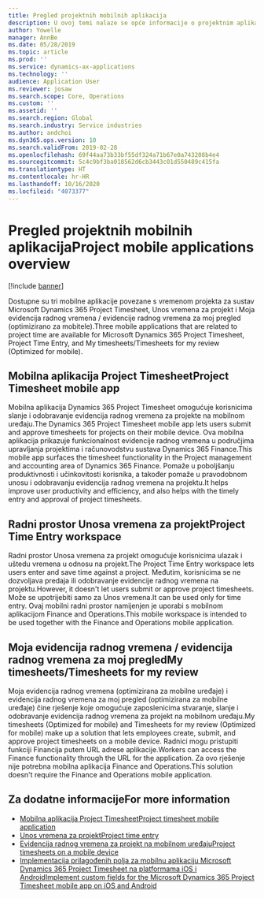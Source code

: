 ```yaml
---
title: Pregled projektnih mobilnih aplikacija
description: U ovoj temi nalaze se opće informacije o projektnim aplikacijama vezanim za vrijeme za sustav Microsoft Dynamics 365 Project Timesheet, Unos vremena za projekt i Moja evidencija radnog vremena / evidencije radnog vremena koji su dostupni na mobilnom uređaju.
author: Yowelle
manager: AnnBe
ms.date: 05/28/2019
ms.topic: article
ms.prod: ''
ms.service: dynamics-ax-applications
ms.technology: ''
audience: Application User
ms.reviewer: josaw
ms.search.scope: Core, Operations
ms.custom: ''
ms.assetid: ''
ms.search.region: Global
ms.search.industry: Service industries
ms.author: andchoi
ms.dyn365.ops.version: 10
ms.search.validFrom: 2019-02-28
ms.openlocfilehash: 69f44aa73b33bf55df324a71b67e0a743208b4e4
ms.sourcegitcommit: 5c4c9bf3ba018562d6cb3443c01d550489c415fa
ms.translationtype: HT
ms.contentlocale: hr-HR
ms.lasthandoff: 10/16/2020
ms.locfileid: "4073377"
---
```

# <a name="project-mobile-applications-overview"></a><span data-ttu-id="6ca0c-103">Pregled projektnih mobilnih aplikacija</span><span class="sxs-lookup"><span data-stu-id="6ca0c-103">Project mobile applications overview</span></span>

[!include [banner](../includes/banner.md)]

<span data-ttu-id="6ca0c-104">Dostupne su tri mobilne aplikacije povezane s vremenom projekta za sustav Microsoft Dynamics 365 Project Timesheet, Unos vremena za projekt i Moja evidencija radnog vremena / evidencije radnog vremena za moj pregled (optimizirano za mobitele).</span><span class="sxs-lookup"><span data-stu-id="6ca0c-104">Three mobile applications that are related to project time are available for Microsoft Dynamics 365 Project Timesheet, Project Time Entry, and My timesheets/Timesheets for my review (Optimized for mobile).</span></span>

## <a name="project-timesheet-mobile-app"></a><span data-ttu-id="6ca0c-105">Mobilna aplikacija Project Timesheet</span><span class="sxs-lookup"><span data-stu-id="6ca0c-105">Project Timesheet mobile app</span></span>

<span data-ttu-id="6ca0c-106">Mobilna aplikacija Dynamics 365 Project Timesheet omogućuje korisnicima slanje i odobravanje evidencija radnog vremena za projekte na mobilnom uređaju.</span><span class="sxs-lookup"><span data-stu-id="6ca0c-106">The Dynamics 365 Project Timesheet mobile app lets users submit and approve timesheets for projects on their mobile device.</span></span> <span data-ttu-id="6ca0c-107">Ova mobilna aplikacija prikazuje funkcionalnost evidencije radnog vremena u područjima upravljanja projektima i računovodstvu sustava Dynamics 365 Finance.</span><span class="sxs-lookup"><span data-stu-id="6ca0c-107">This mobile app surfaces the timesheet functionality in the Project management and accounting area of Dynamics 365 Finance.</span></span> <span data-ttu-id="6ca0c-108">Pomaže u poboljšanju produktivnosti i učinkovitosti korisnika, a također pomaže u pravodobnom unosu i odobravanju evidencija radnog vremena na projektu.</span><span class="sxs-lookup"><span data-stu-id="6ca0c-108">It helps improve user productivity and efficiency, and also helps with the timely entry and approval of project timesheets.</span></span>

## <a name="project-time-entry-workspace"></a><span data-ttu-id="6ca0c-109">Radni prostor Unosa vremena za projekt</span><span class="sxs-lookup"><span data-stu-id="6ca0c-109">Project Time Entry workspace</span></span>

<span data-ttu-id="6ca0c-110">Radni prostor Unosa vremena za projekt omogućuje korisnicima ulazak i uštedu vremena u odnosu na projekt.</span><span class="sxs-lookup"><span data-stu-id="6ca0c-110">The Project Time Entry workspace lets users enter and save time against a project.</span></span> <span data-ttu-id="6ca0c-111">Međutim, korisnicima se ne dozvoljava predaja ili odobravanje evidencije radnog vremena na projektu.</span><span class="sxs-lookup"><span data-stu-id="6ca0c-111">However, it doesn't let users submit or approve project timesheets.</span></span> <span data-ttu-id="6ca0c-112">Može se upotrijebiti samo za Unos vremena.</span><span class="sxs-lookup"><span data-stu-id="6ca0c-112">It can be used only for time entry.</span></span> <span data-ttu-id="6ca0c-113">Ovaj mobilni radni prostor namijenjen je uporabi s mobilnom aplikacijom Finance and Operations.</span><span class="sxs-lookup"><span data-stu-id="6ca0c-113">This mobile workspace is intended to be used together with the Finance and Operations mobile application.</span></span>

## <a name="my-timesheetstimesheets-for-my-review"></a><span data-ttu-id="6ca0c-114">Moja evidencija radnog vremena / evidencija radnog vremena za moj pregled</span><span class="sxs-lookup"><span data-stu-id="6ca0c-114">My timesheets/Timesheets for my review</span></span>

<span data-ttu-id="6ca0c-115">Moja evidencija radnog vremena (optimizirana za mobilne uređaje) i evidencija radnog vremena za moj pregled (optimizirana za mobilne uređaje) čine rješenje koje omogućuje zaposlenicima stvaranje, slanje i odobravanje evidencija radnog vremena za projekt na mobilnom uređaju.</span><span class="sxs-lookup"><span data-stu-id="6ca0c-115">My timesheets (Optimized for mobile) and Timesheets for my review (Optimized for mobile) make up a solution that lets employees create, submit, and approve project timesheets on a mobile device.</span></span> <span data-ttu-id="6ca0c-116">Radnici mogu pristupiti funkciji Financija putem URL adrese aplikacije.</span><span class="sxs-lookup"><span data-stu-id="6ca0c-116">Workers can access the Finance functionality through the URL for the application.</span></span> <span data-ttu-id="6ca0c-117">Za ovo rješenje nije potrebna mobilna aplikacija Finance and Operations.</span><span class="sxs-lookup"><span data-stu-id="6ca0c-117">This solution doesn't require the Finance and Operations mobile application.</span></span>

## <a name="for-more-information"></a><span data-ttu-id="6ca0c-118">Za dodatne informacije</span><span class="sxs-lookup"><span data-stu-id="6ca0c-118">For more information</span></span>

- [<span data-ttu-id="6ca0c-119">Mobilna aplikacija Project Timesheet</span><span class="sxs-lookup"><span data-stu-id="6ca0c-119">Project timesheet mobile application</span></span>](project-timesheet.md)
- [<span data-ttu-id="6ca0c-120">Unos vremena za projekt</span><span class="sxs-lookup"><span data-stu-id="6ca0c-120">Project time entry</span></span>]( project-time-entry-mobile-workspace.md)
- [<span data-ttu-id="6ca0c-121">Evidencija radnog vremena za projekt na mobilnom uređaju</span><span class="sxs-lookup"><span data-stu-id="6ca0c-121">Project timesheets on a mobile device</span></span>](Mobile-timesheets.md)
- [<span data-ttu-id="6ca0c-122">Implementacija prilagođenih polja za mobilnu aplikaciju Microsoft Dynamics 365 Project Timesheet na platformama iOS i Android</span><span class="sxs-lookup"><span data-stu-id="6ca0c-122">Implement custom fields for the Microsoft Dynamics 365 Project Timesheet mobile app on iOS and Android</span></span>](custom-fields-mobile.md)
